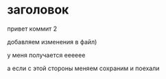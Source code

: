 # заголовок

привет коммит 2

добавляем изменения в файл)

у меня получается ееееее

а если с этой стороны меняем
сохраним и поехали
